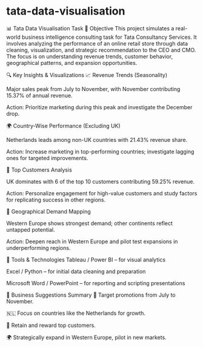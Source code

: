 # tata-data-visualisation
📊 Tata Data Visualisation Task
🎯 Objective
This project simulates a real-world business intelligence consulting task for Tata Consultancy Services. It involves analyzing the performance of an online retail store through data cleaning, visualization, and strategic recommendation to the CEO and CMO. The focus is on understanding revenue trends, customer behavior, geographical patterns, and expansion opportunities.

🔍 Key Insights & Visualizations
📈 Revenue Trends (Seasonality)

Major sales peak from July to November, with November contributing 15.37% of annual revenue.

Action: Prioritize marketing during this peak and investigate the December drop.

🌍 Country-Wise Performance (Excluding UK)

Netherlands leads among non-UK countries with 21.43% revenue share.

Action: Increase marketing in top-performing countries; investigate lagging ones for targeted improvements.

👥 Top Customers Analysis

UK dominates with 6 of the top 10 customers contributing 59.25% revenue.

Action: Personalize engagement for high-value customers and study factors for replicating success in other regions.

📌 Geographical Demand Mapping

Western Europe shows strongest demand; other continents reflect untapped potential.

Action: Deepen reach in Western Europe and pilot test expansions in underperforming regions.

🧠 Tools & Technologies
Tableau / Power BI – for visual analytics

Excel / Python – for initial data cleaning and preparation

Microsoft Word / PowerPoint – for reporting and scripting presentations

💼 Business Suggestions Summary
📆 Target promotions from July to November.

🇳🇱 Focus on countries like the Netherlands for growth.

💎 Retain and reward top customers.

🌍 Strategically expand in Western Europe, pilot in new markets.

